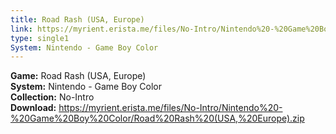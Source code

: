 ```yaml
---
title: Road Rash (USA, Europe)
link: https://myrient.erista.me/files/No-Intro/Nintendo%20-%20Game%20Boy%20Color/Road%20Rash%20(USA,%20Europe).zip
type: single1
System: Nintendo - Game Boy Color
---
```

<b>Game:</b> Road Rash (USA, Europe)<br>
<b>System:</b> Nintendo - Game Boy Color<br>
<b>Collection:</b> No-Intro<br>
<b>Download:</b> https://myrient.erista.me/files/No-Intro/Nintendo%20-%20Game%20Boy%20Color/Road%20Rash%20(USA,%20Europe).zip